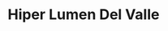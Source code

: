 ---
title: "Hiper Lumen Del Valle"
url: /ciudad-de-mexico/hiper-lumen-del-valle/
shop: Schreibwaren
---